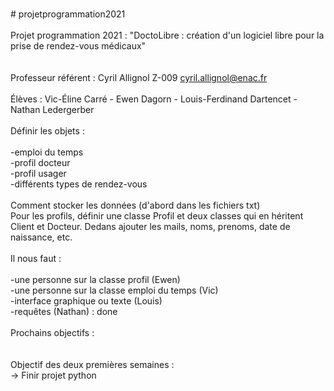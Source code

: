 <br/> # projetprogrammation2021
<br/> 
<br/> Projet programmation 2021 : "DoctoLibre : création d'un logiciel libre pour la prise de rendez-vous médicaux"
<br/> 
<br/> 
<br/> Professeur référent : Cyril Allignol                         Z-009           cyril.allignol@enac.fr
<br/> 
<br/> Élèves : Vic-Éline Carré - Ewen Dagorn - Louis-Ferdinand Dartencet - Nathan Ledergerber
<br/> 
<br/> Définir les objets :
<br/> 
<br/> -emploi du temps 
<br/> -profil docteur
<br/> -profil usager
<br/> -différents types de rendez-vous
<br/> 
<br/> Comment stocker les données (d'abord dans les fichiers txt)
<br/> Pour les profils, définir une classe Profil et deux classes qui en héritent Client et Docteur. Dedans ajouter les mails, noms, prenoms, date de naissance, etc.
<br/>
<br/> Il nous faut : 
<br/> 
<br/> -une personne sur la classe profil (Ewen)
<br/> -une personne sur la classe emploi du temps (Vic)
<br/> -interface graphique ou texte (Louis)
<br/> -requêtes (Nathan) : done
<br/> 
<br/>Prochains objectifs :
<br/> 
<br/> 
<br/> Objectif des deux premières semaines :
<br/> -> Finir projet python

